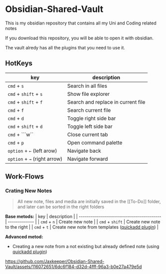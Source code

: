 # Obsidian-Shared-Vault
This is my obsidian repository that contains all my Uni and Coding related notes 

If you download this repository, you will be able to open it with obsidian. 

The vault alredy has all the plugins that you need to use it.



## HotKeys
| key                                       | description   |
| ----------------------------------------- | ------------- |
| ```cmd``` + ```s``` | Search in all files |
| ```cmd``` + ```shift``` + ```s``` | Show file explorer |
| ```cmd``` + ```shift``` + ```f``` | Search and replace in current file  |
| ```cmd``` + ```f``` |  Search current file |
| ```cmd``` + ```d``` |  Toggle right side bar |
| ```cmd``` + ```shift``` + ```d``` |  Toggle left side bar |
| ```cmd``` + ```w`` |  Close current tab |
| ```cmd``` + ```p``` |  Open command palette |
| ```option``` + ```←``` (left arow)| Navigate back  |
| ```option``` + ```→``` (right arrow)| Navigate forward |


## Work-Flows


### Crating New Notes
> All new note, files and media are initially saved in the [[To-Do]] folder, and later can be sorted in the right folders

**Base metods:**
| key                                       | description   |
| ----------------------------------------- | ------------- |
| ```cmd``` + ```n``` | Create new note |
| ```cmd``` + ```shift``` | Create new note to the right |
| ```cmd``` + ```t``` | Create new note from templates ([quickadd plugin](https://github.com/chhoumann/quickadd))  |

**Advanced metod:**
- Creating a new note from a not existing but already defined note (using [quickadd plugin](https://github.com/chhoumann/quickadd))


 
https://github.com/Jaxkeeper/Obsidian-Shared-Vault/assets/116072651/6dc6f184-d32d-4fff-96a3-b0e27a479e5d



